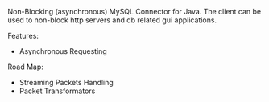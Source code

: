 Non-Blocking (asynchronous) MySQL Connector for Java. The client can be used to non-block http servers and db related gui applications.

Features:
  * Asynchronous Requesting

Road Map:
  * Streaming Packets Handling
  * Packet Transformators